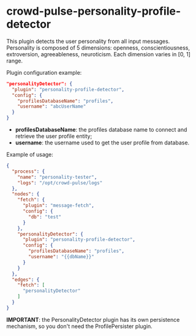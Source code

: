 # crowd-pulse-personality-profile-detector
This plugin detects the user personality from all input messages. Personality is composed of 5 dimensions: openness, 
conscientiousness, extroversion, agreeableness, neuroticism. Each dimension varies in [0, 1] range.

Plugin configuration example:
```json
"personalityDetector": {
  "plugin": "personality-profile-detector",
  "config": {
    "profilesDatabaseName": "profiles",
    "username": "abcUserName"
  }
}
```
- **profilesDatabaseName**: the profiles database name to connect and retrieve the user profile entity;
- **username**: the username used to get the user profile from database.

Example of usage:
```json
{
  "process": {
    "name": "personality-tester",
    "logs": "/opt/crowd-pulse/logs"
  },
  "nodes": {
    "fetch": {
      "plugin": "message-fetch",
      "config": {
        "db": "test"
      }
    },
    "personalityDetector": {
      "plugin": "personality-profile-detector",
      "config": {
        "profilesDatabaseName": "profiles",
        "username": "{{dbName}}"
      }
    }
  },
  "edges": {
    "fetch": [
      "personalityDetector"
    ]
  }
}
```

**IMPORTANT**: the PersonalityDetector plugin has its own persistence mechanism, so you don't need the ProfilePersister
plugin.